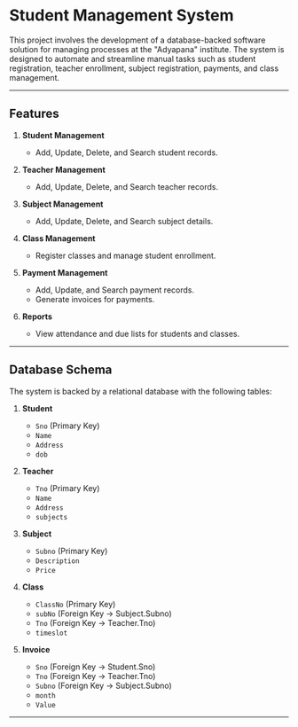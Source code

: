 # Student Management System

This project involves the development of a database-backed software solution for managing processes at the "Adyapana" institute. The system is designed to automate and streamline manual tasks such as student registration, teacher enrollment, subject registration, payments, and class management.

---

## Features

1. **Student Management**
   - Add, Update, Delete, and Search student records.
   
2. **Teacher Management**
   - Add, Update, Delete, and Search teacher records.

3. **Subject Management**
   - Add, Update, Delete, and Search subject details.

4. **Class Management**
   - Register classes and manage student enrollment.

5. **Payment Management**
   - Add, Update, and Search payment records.
   - Generate invoices for payments.

6. **Reports**
   - View attendance and due lists for students and classes.

---

## Database Schema

The system is backed by a relational database with the following tables:

1. **Student**
   - `Sno` (Primary Key)
   - `Name`
   - `Address`
   - `dob`

2. **Teacher**
   - `Tno` (Primary Key)
   - `Name`
   - `Address`
   - `subjects`

3. **Subject**
   - `Subno` (Primary Key)
   - `Description`
   - `Price`

4. **Class**
   - `ClassNo` (Primary Key)
   - `subNo` (Foreign Key -> Subject.Subno)
   - `Tno` (Foreign Key -> Teacher.Tno)
   - `timeslot`

5. **Invoice**
   - `Sno` (Foreign Key -> Student.Sno)
   - `Tno` (Foreign Key -> Teacher.Tno)
   - `Subno` (Foreign Key -> Subject.Subno)
   - `month`
   - `Value`

---
